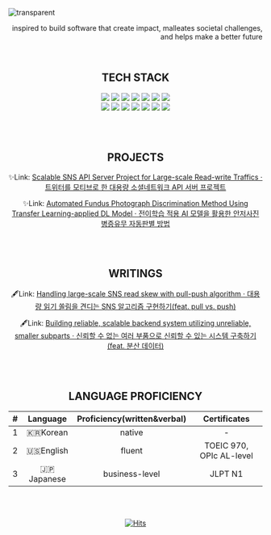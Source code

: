 
![transparent](https://capsule-render.vercel.app/api?type=transparent&fontColor=04B078&text=insightp25&height=150&fontSize=60&desc=backend,%20data-streaming,%20AI,%20team,%20future,%20impact&descAlignY=75&descAlign=60&animation=twinkling)












<div align=right>

inspired to build software that create impact, malleates societal challenges, and helps make a better future
  
</div>











<br>

















<div align="center">

## TECH STACK
  
  <img src="https://img.shields.io/badge/Java-04B078?style=flat-square&logo=Java&logoColor=FFFFFF"/>
  <img src="https://img.shields.io/badge/Spring-04B078?style=flat-square&logo=Spring&logoColor=FFFFFF"/>
  <img src="https://img.shields.io/badge/SpringBoot-04B078?style=flat-square&logo=SpringBoot&logoColor=FFFFFF"/>
  <img src="https://img.shields.io/badge/Gradle-04B078?style=flat-square&logo=gradle&Color=FFFFFF"/>
  <img src="https://img.shields.io/badge/Mybatis-04B078?style=flat-square&logoColor=FFFFFF"/>
  <img src="https://img.shields.io/badge/Mysql-04B078?style=flat-square&logo=MySql&logoColor=FFFFFF"/>
  <img src="https://img.shields.io/badge/Redis-04B078?style=flat-square&logo=Redis&logoColor=FFFFFF"/>
  <br>
  <img src="https://img.shields.io/badge/Python-04B078?style=flat-square&logo=Python&logoColor=FFFFFF"/>
  <img src="https://img.shields.io/badge/Jenkins-04B078?style=flat-square&logo=Jenkins&logoColor=FFFFFF"/>
  <img src="https://img.shields.io/badge/Docker-04B078?style=flat-square&logo=docker&logoColor=FFFFFF"/>
  <img src="https://img.shields.io/badge/k8s-04B078?style=flat-square&logo=kubernetes&logoColor=FFFFFF"/>
  <img src="https://img.shields.io/badge/Git-04B078?style=flat-square&logo=Git&logoColor=FFFFFF"/>
  <img src="https://img.shields.io/badge/GitHub-04B078?style=flat-square&logo=GitHub&logoColor=FFFFFF"/>
  <img src="https://img.shields.io/badge/AWS-04B078?style=flat-square&logo=amazonaws&logoColor=FFFFFF"/>

</div>













<br><br>






<div align=center>


## PROJECTS

✨Link: [Scalable SNS API Server Project for Large-scale Read-write Traffics · 트위터를 모티브로 한 대용량 소셜네트워크 API 서버 프로젝트](https://github.com/f-lab-edu/twitter-clone)

✨Link: [Automated Fundus Photograph Discrimination Method Using Transfer Learning-applied DL Model · 전이학습 적용 AI 모델을 활용한 안저사진 병증유무 자동판별 방법](https://github.com/insightp25/pytorch_fundus_discrimination_ai)

</div>







<br><br>









<div align=center>

## WRITINGS

🖋️Link: [Handling large-scale SNS read skew with pull-push algorithm · 대용량 읽기 쏠림을 견디는 SNS 알고리즘 구현하기(feat. pull vs. push)](https://velog.io/@rmndr/scalable-application-with-pull-push-for-low-latency)
  
🖋️Link: [Building reliable, scalable backend system utilizing unreliable, smaller subparts · 신뢰할 수 없는 여러 부품으로 신뢰할 수 있는 시스템 구축하기(feat. 분산 데이터)](https://velog.io/@rmndr/scalable-application-with-distributed-data)


  

</div>





















<br><br>


<div align=center>

## LANGUAGE PROFICIENCY

|#|Language|**Proficiency(written&verbal)**|**Certificates**|
|:--:|:--:|:--:|:--:|
|1|🇰🇷Korean|native|-|
|2|🇺🇸English|fluent|TOEIC 970, OPIc AL-level|
|3|🇯🇵Japanese|business-level|JLPT N1|

</div>



















<br><br>














<div align=center>
  
[![Hits](https://hits.seeyoufarm.com/api/count/incr/badge.svg?url=https%3A%2F%2Fgithub.com%2Finsightp25%2Finsightp25%2Fedit%2Fmain%2FREADME.md&count_bg=%2304B078&title_bg=%2304B078&icon=&icon_color=%23E7E7E7&title=hits&edge_flat=true)](https://hits.seeyoufarm.com) 

</div>





